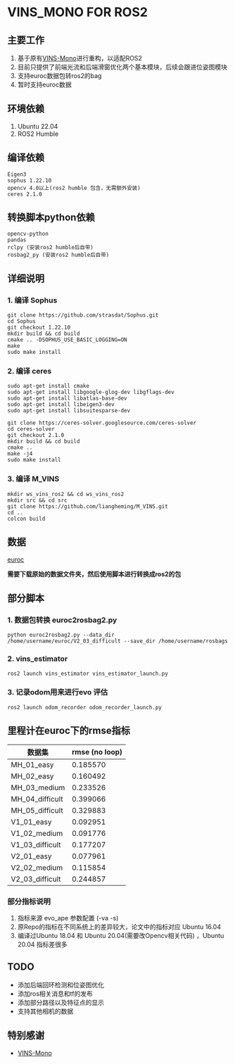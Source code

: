 # VINS_MONO FOR ROS2

## 主要工作
1. 基于原有[VINS-Mono](https://github.com/HKUST-Aerial-Robotics/VINS-Mono)进行重构，以适配ROS2
2. 目前只提供了前端光流和后端滑窗优化两个基本模块，后续会跟进位姿图模块
3. 支持euroc数据包转ros2的bag
4. 暂时支持euroc数据

## 环境依赖
1. Ubuntu 22.04
2. ROS2 Humble

## 编译依赖
```text
Eigen3
sophus 1.22.10
opencv 4.0以上(ros2 humble 包含，无需额外安装)
ceres 2.1.0
```
## 转换脚本python依赖
```text
opencv-python
pandas
rclpy (安装ros2 humble后自带)
rosbag2_py (安装ros2 humble后自带)
```

## 详细说明
### 1. 编译 Sophus
```shell
git clone https://github.com/strasdat/Sophus.git
cd Sophus
git checkout 1.22.10
mkdir build && cd build
cmake .. -DSOPHUS_USE_BASIC_LOGGING=ON
make
sudo make install
```
### 2. 编译 ceres
```shell
sudo apt-get install cmake
sudo apt-get install libgoogle-glog-dev libgflags-dev
sudo apt-get install libatlas-base-dev
sudo apt-get install libeigen3-dev
sudo apt-get install libsuitesparse-dev

git clone https://ceres-solver.googlesource.com/ceres-solver
cd ceres-solver
git checkout 2.1.0
mkdir build && cd build
cmake ..
make -j4
sudo make install
```
### 3. 编译 M_VINS
```shell
mkdir ws_vins_ros2 && cd ws_vins_ros2
mkdir src && cd src
git clone https://github.com/liangheming/M_VINS.git
cd ..
colcon build
```
## 数据

[euroc](https://projects.asl.ethz.ch/datasets/doku.php?id=kmavvisualinertialdatasets)

**需要下载原始的数据文件夹，然后使用脚本进行转换成ros2的包**

## 部分脚本

### 1. 数据包转换 euroc2rosbag2.py
```shell
python euroc2rosbag2.py --data_dir /home/username/euroc/V2_03_difficult --save_dir /home/username/rosbags
```
### 2. vins_estimator
```shell
ros2 launch vins_estimator vins_estimator_launch.py
```

### 3. 记录odom用来进行evo 评估
```shell
ros2 launch odom_recorder odom_recorder_launch.py
```

## 里程计在euroc下的rmse指标
| 数据集 | rmse (no loop) |
| --- | --- |
| MH_01_easy | 0.185570 |
| MH_02_easy | 0.160492 |
| MH_03_medium | 0.233526 |
| MH_04_difficult | 0.399066 |
| MH_05_difficult | 0.329883 |
| V1_01_easy | 0.092951 |
| V1_02_medium | 0.091776 |
| V1_03_difficult | 0.177207 |
| V2_01_easy | 0.077961 |
| V2_02_medium | 0.115854 |
| V2_03_difficult | 0.244857 |

### 部分指标说明
1. 指标来源 evo_ape 参数配置 (-va -s)
2. 原Repo的指标在不同系统上的差异较大，论文中的指标对应 Ubuntu 16.04
3. 编译过Ubuntu 18.04 和 Ubuntu 20.04(需要改Opencv相关代码) ，Ubuntu 20.04 指标差很多

## TODO
- 添加后端回环检测和位姿图优化
- 添加ros相关消息和tf的发布
- 添加部分路径以及特征点的显示
- 支持其他相机的数据

## 特别感谢
- [VINS-Mono](https://github.com/HKUST-Aerial-Robotics/VINS-Mono)


